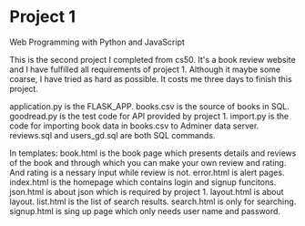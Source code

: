 # Project 1

Web Programming with Python and JavaScript

This is the second project I completed from cs50. It's a book review website and I have fulfilled all requirements of project 1. Although it maybe some coarse, I have tried as hard as possible. It costs me three days to finish this project.

application.py is the FLASK_APP.
books.csv is the source of books in SQL.
goodread.py is the test code for API provided by project 1.
import.py is the code for importing book data in books.csv to Adminer data server.
reviews.sql and users_gd.sql are both SQL commands.

In templates:
book.html is the book page which presents details and reviews of the book and through which you can make your own review and rating. And rating is a nessary input while review is not.
error.html is alert pages.
index.html is the homepage which contains login and signup funcitons.
json.html is about json which is required by project 1.
layout.html is about layout.
list.html is the list of search results.
search.html is only for searching.
signup.html is sing up page which only needs user name and password.
